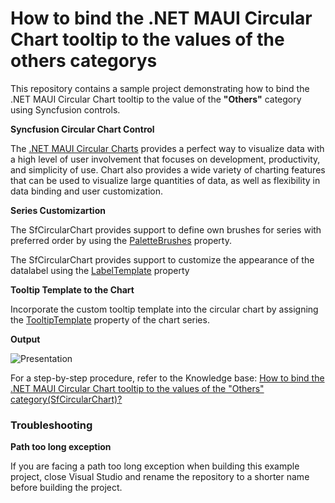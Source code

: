 # How to bind the .NET MAUI Circular Chart tooltip to the values of the others categorys
This repository contains a sample project demonstrating how to bind the .NET MAUI Circular Chart tooltip to the value of the **"Others"** category using Syncfusion controls.

**Syncfusion Circular Chart Control**

The [.NET MAUI Circular Charts](https://www.syncfusion.com/maui-controls/maui-circular-charts) provides a perfect way to visualize data with a high level of user involvement that focuses on development, productivity, and simplicity of use. Chart also provides a wide variety of charting features that can be used to visualize large quantities of data, as well as flexibility in data binding and user customization.

**Series Customizartion**

The SfCircularChart provides support to define own brushes for series with preferred order by using the [PaletteBrushes](https://help.syncfusion.com/cr/maui/Syncfusion.Maui.Charts.ChartSeries.html#Syncfusion_Maui_Charts_ChartSeries_PaletteBrushes) property.

The SfCircularChart provides support to customize the appearance of the datalabel using the [LabelTemplate](https://help.syncfusion.com/cr/maui/Syncfusion.Maui.Charts.ChartSeries.html#Syncfusion_Maui_Charts_ChartSeries_LabelTemplate) property

**Tooltip Template to the Chart**

 Incorporate the custom tooltip template into the circular chart by assigning the [TooltipTemplate](https://help.syncfusion.com/cr/maui/Syncfusion.Maui.Charts.ChartSeries.html?tabs=tabid-9%2Ctabid-11%2Ctabid-5%2Ctabid-7%2Ctabid-18%2Ctabid-1%2Ctabid-22%2Ctabid-24%2Ctabid-16%2Ctabid-20%2Ctabid-14%2Ctabid-13%2Ctabid-3#Syncfusion_Maui_Charts_ChartSeries_TooltipTemplate) property of the chart series.

**Output**

![Presentation](https://github.com/SyncfusionExamples/How-to-bind-the-.NET-MAUI-Circular-Chart-tooltip-to-the-values-of-the-others-category/assets/113962276/40c8b5c5-a6c3-43ab-b0db-58d7e33e34ea)


For a step-by-step procedure, refer to the Knowledge base: [How to bind the .NET MAUI Circular Chart tooltip to the values of the "Others" category(SfCircularChart)?]()

### Troubleshooting
**Path too long exception**

If you are facing a path too long exception when building this example project, close Visual Studio and rename the repository to a shorter name before building the project.


